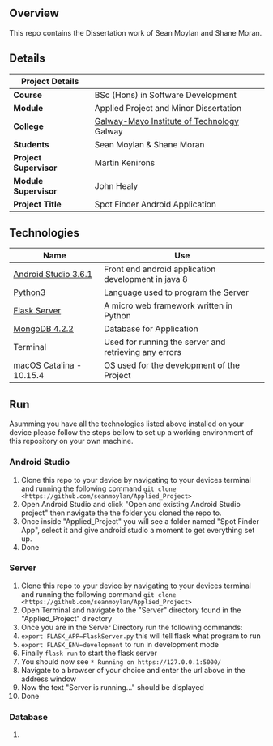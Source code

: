 ## Overview 
This repo contains the Dissertation work of Sean Moylan and Shane Moran. 

## Details

| Project Details   |     |
| --- | --- |
| **Course** | BSc (Hons) in Software Development  |
| **Module** |  Applied Project and Minor Dissertation |
| **College** | [Galway-Mayo Institute of Technology](http://www.gmit.ie/) Galway |
| **Students** | Sean Moylan & Shane Moran |
| **Project Supervisor** | Martin Kenirons |
| **Module Supervisor** | John Healy |
| **Project Title** | Spot Finder Android Application |



## Technologies 

| Name                                                         | Use                                                   |
| ------------------------------------------------------------ | ----------------------------------------------------- |
| [Android Studio 3.6.1](https://developer.android.com/studio) | Front end android application development in java 8   |
| [Python3](https://www.python.org/downloads/)                 | Language used to program the Server                   |
| [Flask Server](https://flask.palletsprojects.com/en/1.1.x/)  | A micro web framework written in Python               |
| [MongoDB 4.2.2](https://www.mongodb.com/)                    | Database for Application                              |
| Terminal                                                     | Used for running the server and retrieving any errors |
| macOS Catalina - 10.15.4                                     | OS used for the development of the Project            |



## Run

Asumming you have all the technologies listed above installed on your device please follow the steps bellow to set up a working environment of this repository on your own machine.

### Android Studio

1. Clone this repo to your device by navigating to your devices terminal and running the following command `git clone <https://github.com/seanmoylan/Applied_Project>`
2. Open Android Studio and click "Open and existing Android Studio project" then navigate the the folder you cloned the repo to.
3. Once inside "Applied_Project"  you will see a folder named "Spot Finder App", select it and give android studio a moment to get everything set up.
4. Done

### Server

1. Clone this repo to your device by navigating to your devices terminal and running the following command `git clone <https://github.com/seanmoylan/Applied_Project>`
2. Open Terminal and navigate to the "Server" directory found in the "Applied_Project" directory
3. Once you are in the Server Directory run the following commands:
4. `export FLASK_APP=FlaskServer.py` this will tell flask what program to run
5. `export FLASK_ENV=development` to run in development mode
6. Finally `flask run` to start the flask server
7. You should now see `* Running on https://127.0.0.1:5000/` 
8. Navigate to a browser of your choice and enter the url above in the address window
9. Now the text "Server is running..." should be displayed
10. Done

### Database

1. 



